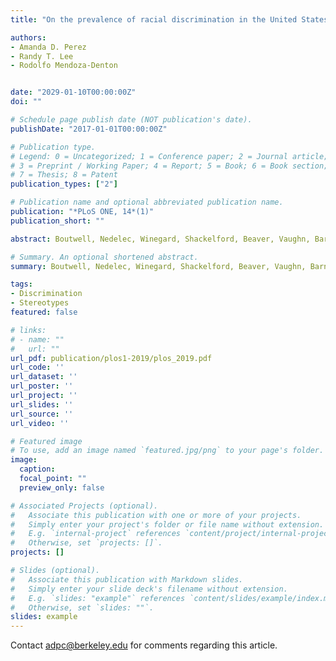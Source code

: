 ```yaml
---
title: "On the prevalence of racial discrimination in the United States"

authors:
- Amanda D. Perez
- Randy T. Lee
- Rodolfo Mendoza-Denton


date: "2029-01-10T00:00:00Z"
doi: ""

# Schedule page publish date (NOT publication's date).
publishDate: "2017-01-01T00:00:00Z"

# Publication type.
# Legend: 0 = Uncategorized; 1 = Conference paper; 2 = Journal article;
# 3 = Preprint / Working Paper; 4 = Report; 5 = Book; 6 = Book section;
# 7 = Thesis; 8 = Patent
publication_types: ["2"]

# Publication name and optional abbreviated publication name.
publication: "*PLoS ONE, 14*(1)"
publication_short: ""

abstract: Boutwell, Nedelec, Winegard, Shackelford, Beaver, Vaughn, Barnes, & Wright (2017) published an article in this journal that interprets data from the Add Health dataset as showing that only one-quarter of individuals in the United States experience discrimination. In Study 1, we attempted to replicate Boutwell et al.’s findings using a more direct measure of discrimination. Using data from the Pew Research Center, we examined a large sample of American respondents (N = 3,716) and explored the prevalence of discrimination experiences among various racial groups. Our findings stand in contrast to Boutwell et al.’s estimates, revealing that between 50% and 75% of Black, Hispanic, and Asian respondents (depending on the group and analytic approach) reported discriminatory treatment. In Study 2, we explored whether question framing affected how participants responded to Boutwell's question about experiencing less respect and courtesy. Regardless of question framing, non-White participants reported more experiences than White participants. Further, there was an interaction of participant race and question framing such that when participants were asked about experiences of less respect or courtesy broadly, there were no differences between non-White participants and White participants, but when they were asked about experiences that were specifically race-based, non-White participants reported more experiences than White participants. The current research provides a counterweight to the claim that discrimination is not a prevalent feature of the lives of minority groups and the serious implications this claim poses for research and public policy

# Summary. An optional shortened abstract.
summary: Boutwell, Nedelec, Winegard, Shackelford, Beaver, Vaughn, Barnes, & Wright (2017) published an article in this journal that interprets data from the Add Health dataset as showing that only one-quarter of individuals in the United States experience discrimination. Our findings stand in contrast to Boutwell et al.’s estimates, revealing that between 50% and 75% of Black, Hispanic, and Asian respondents (depending on the group and analytic approach) reported discriminatory treatment.

tags:
- Discrimination
- Stereotypes
featured: false

# links:
# - name: ""
#   url: ""
url_pdf: publication/plos1-2019/plos_2019.pdf
url_code: ''
url_dataset: ''
url_poster: ''
url_project: ''
url_slides: ''
url_source: ''
url_video: ''

# Featured image
# To use, add an image named `featured.jpg/png` to your page's folder. 
image: 
  caption: 
  focal_point: ""
  preview_only: false

# Associated Projects (optional).
#   Associate this publication with one or more of your projects.
#   Simply enter your project's folder or file name without extension.
#   E.g. `internal-project` references `content/project/internal-project/index.md`.
#   Otherwise, set `projects: []`.
projects: []

# Slides (optional).
#   Associate this publication with Markdown slides.
#   Simply enter your slide deck's filename without extension.
#   E.g. `slides: "example"` references `content/slides/example/index.md`.
#   Otherwise, set `slides: ""`.
slides: example
---
```


Contact adpc@berkeley.edu for comments regarding this article.
